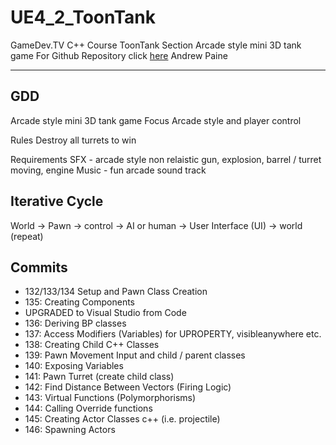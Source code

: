 # UE4_2_ToonTank
GameDev.TV C++ Course ToonTank Section
Arcade style mini 3D tank game
For Github Repository click [here](https://github.com/chineseburn/UE4_2_ToonTank)
Andrew Paine

---
## GDD

Arcade style mini 3D tank game
Focus Arcade style and player control

Rules
Destroy all turrets to win

Requirements
SFX - arcade style non relaistic gun, explosion, barrel / turret moving, engine
Music - fun arcade sound track

## Iterative Cycle
World -> Pawn -> control -> AI or human -> User Interface (UI) -> world (repeat)


## Commits
* 132/133/134 Setup and Pawn Class Creation
* 135: Creating Components
* UPGRADED to Visual Studio from Code
* 136: Deriving BP classes
* 137: Access Modifiers (Variables) for UPROPERTY, visibleanywhere etc.
* 138: Creating Child C++ Classes
* 139: Pawn Movement Input and child / parent classes
* 140: Exposing Variables
* 141: Pawn Turret (create child class)
* 142: Find Distance Between Vectors (Firing Logic)
* 143: Virtual Functions (Polymorphorisms)
* 144: Calling Override functions
* 145: Creating Actor Classes c++ (i.e. projectile)
* 146: Spawning Actors
